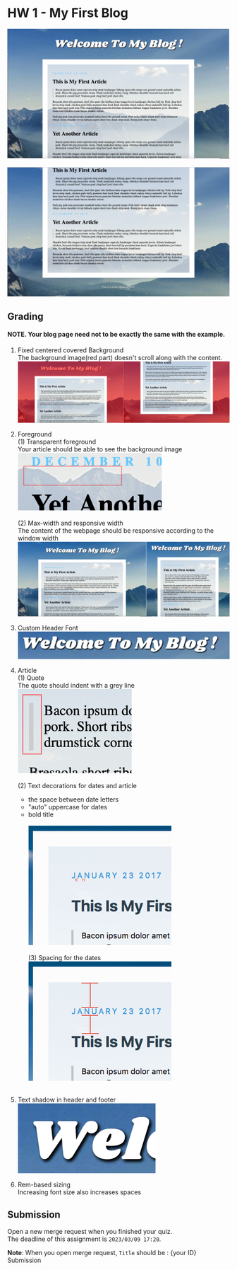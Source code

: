 # HW 1 - My First Blog
![blog](readmeImgs/blog.png)<br /><br />
![footer](readmeImgs/footer.png)<br />

## Grading

#### NOTE. Your blog page need not to be exactly the same with the example.

1. Fixed centered covered Background <br />
  The background image(red part) doesn't scroll along with the content. <br /></font>
![Fixed centered covered background](readmeImgs/problem1.png)

2. Foreground <br />
  (1) Transparent foreground <br />
      Your article should be able to see the background image <br />
![Transparent foreground](readmeImgs/problem2.png) <br /><br />
  (2) Max-width and responsive width <br />
      The content of the webpage should be responsive according to the window width <br />
![max-width and responsive width](readmeImgs/problem3.png) <br />

3. Custom Header Font <br />
  ![Custom Header Font](readmeImgs/problem4.png) <br />

4. Article  <br />
  (1) Quote <br />
      The quote should indent with a grey line <br />
  ![Custom text decorations](readmeImgs/problem5-1.png) <br /><br />
  (2) Text decorations for dates and article <br />
    * the space between date letters <br />
    * "auto" uppercase for dates <br />
    * bold title <br /><br />
  ![Custom text decorations](readmeImgs/problem5-2.png) <br /><br />
  (3) Spacing for the dates <br />
  ![Spacing for the dates](readmeImgs/problem5-3.png) <br /><br />

5. Text shadow in header and footer <br />
  ![Text shadow](readmeImgs/problem6.png) <br />

6. Rem-based sizing<br />
  Increasing font size also increases spaces <br />

## Submission
Open a new merge request when you finished your quiz. <br />
The deadline of this assignment is `2023/03/09 17:20`.<br />

<b>Note</b>: When you open merge request, `Title` should be : {your ID} Submission
